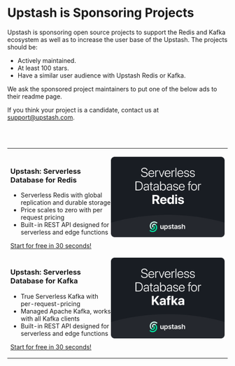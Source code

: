 # Upstash is Sponsoring Projects

Upstash is sponsoring open source projects to support the Redis and Kafka
ecosystem as well as to increase the user base of the Upstash. The projects
should be:

- Actively maintained.
- At least 100 stars.
- Have a similar user audience with Upstash Redis or Kafka.

We ask the sponsored project maintainers to put one of the below ads to their readme page.

If you think your project is a candidate, contact us at support@upstash.com.

<br/>
<br/>

<table>
<tr>
<td>
  <img width="1000" height="0">
  <img src="https://raw.githubusercontent.com/upstash/sponsorship/master/redis.png" alt="Upstash" width="260" align="right">

<h3>Upstash: Serverless Database for Redis</h3>

  <ul>
    <li>Serverless Redis with global replication and durable storage</li>
    <li>Price scales to zero with per request pricing</li>
    <li>Built-in REST API designed for serverless and edge functions</li>
  </ul>
  
[Start for free in 30 seconds!](https://upstash.com/?utm_source=YOUR_PROJECT)
</td>
</tr>

<tr>
<td>
  <img src="https://raw.githubusercontent.com/upstash/sponsorship/master/kafka.png" alt="Upstash" width="260" align="right">

<h3>Upstash: Serverless Database for Kafka</h3>

  <ul>
    <li>True Serverless Kafka with per-request-pricing</li>
    <li>Managed Apache Kafka, works with all Kafka clients</li>
    <li>Built-in REST API designed for serverless and edge functions</li>
  </ul>

[Start for free in 30 seconds!](https://upstash.com/?utm_source=YOUR_PROJECT)
</td>
</tr>
</table>




